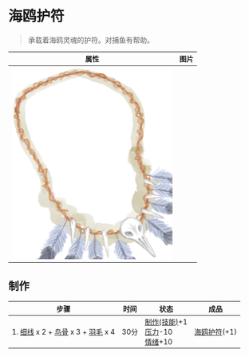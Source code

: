 # 海鸥护符  
> 承载着海鸥灵魂的护符。对捕鱼有帮助。  
  
  属性  |   图片   
 ----  |  ----:   
   |  ![](Sprite/SeagullCharm.png)   
  
## 制作  
步骤  |  时间  |  状态  |  成品  
----  |  ----  |  ----  |  ----  
1. [细线](CordFiber.md) x 2 + [鸟骨](BonesBird.md) x 3 + [羽毛](Feathers.md) x 4  |  30分  |  [制作(技能)](Skill_Crafting.md)+1<br>[压力](Stress.md)-10<br>[情绪](Morale.md)+10  |  [海鸥护符](SeagullCharm.md)(+1)  
